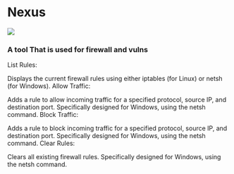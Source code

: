 # Nexus

 ![](https://img.shields.io/badge/Cyber%20Security-Larp%20%2F%20Botnet%20%2F%20OFFENSIVE%20%2F%20Attack%20%2F%20Developer-red)

### A tool That is used for firewall and vulns

List Rules:

Displays the current firewall rules using either iptables (for Linux) or netsh (for Windows).
Allow Traffic:

Adds a rule to allow incoming traffic for a specified protocol, source IP, and destination port.
Specifically designed for Windows, using the netsh command.
Block Traffic:

Adds a rule to block incoming traffic for a specified protocol, source IP, and destination port.
Specifically designed for Windows, using the netsh command.
Clear Rules:

Clears all existing firewall rules.
Specifically designed for Windows, using the netsh command.
